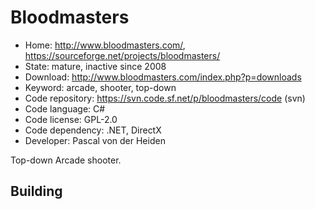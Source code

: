 # Bloodmasters

- Home: http://www.bloodmasters.com/, https://sourceforge.net/projects/bloodmasters/
- State: mature, inactive since 2008
- Download: http://www.bloodmasters.com/index.php?p=downloads
- Keyword: arcade, shooter, top-down
- Code repository: https://svn.code.sf.net/p/bloodmasters/code (svn)
- Code language: C#
- Code license: GPL-2.0
- Code dependency: .NET, DirectX
- Developer: Pascal von der Heiden

Top-down Arcade shooter.

## Building
